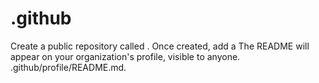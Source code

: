 # .github



Create a public repository called . Once created, add a The README will appear on your organization's profile, visible to anyone. .github/profile/README.md.
